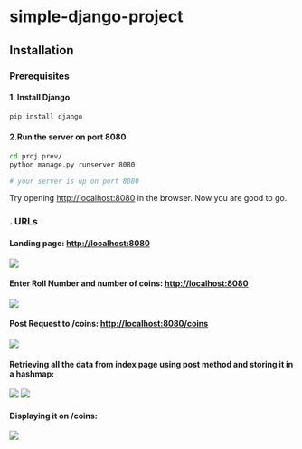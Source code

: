 # simple-django-project
## Installation

### Prerequisites

#### 1. Install Django
```bash
pip install django
```
#### 2.Run the server on port 8080
```bash
cd proj prev/
python manage.py runserver 8080

# your server is up on port 8080
```
Try opening [http://localhost:8080](http://localhost:8080) in the browser.
Now you are good to go.

### . URLs
#### Landing page: [http://localhost:8080](http://localhost:8080)
![](https://i.imgur.com/Sk1tsJr.png)
#### Enter Roll Number and number of coins: [http://localhost:8080](http://localhost:8080)
![](https://i.imgur.com/NxlVDPz.png)
#### Post Request to /coins: [http://localhost:8080/coins](http://localhost:8080/coins)
![](https://i.imgur.com/kif34bR.png)
#### Retrieving all the data from index page using post method and storing it in a hashmap:
![](https://i.imgur.com/dGMpsEa.png)
![](https://i.imgur.com/tvdbmlQ.png)
#### Displaying it on /coins:
![](https://i.imgur.com/3IGiaJn.png)

